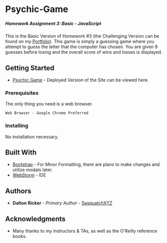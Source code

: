 # Psychic-Game
##### Homework Assignment 3: Basic - JavaScript

This is the Basic Version of Homework #3 (the Challenging Version can be found on my [Portfolio](https://sasquatchxyz.github.io/Basic-Portfolio/)).  This game is simply a guessing game where you attempt to guess the letter that the computer has chosen.  You are given 9 guesses before losing and the overall score of wins and losses is displayed.

## Getting Started

* [Psychic Game](https://sasquatchxyz.github.io/Psychic-Game/) - Deployed Version of the Site can be viewed here.

### Prerequisites

The only thing you need is a web browser.

```
Web Browser - Google Chrome Preferred
```

### Installing

No installation necessary.

## Built With

* [Bootstrap](https://getbootstrap.com/) - For Minor Formatting, there are plans to make changes and utilize modals later.
* [WebStorm](https://www.jetbrains.com/webstorm/) - IDE

## Authors

* **Dalton Ricker** - *Primary Author* - [SasquatchXYZ](https://github.com/SasquatchXYZ)

## Acknowledgments
* Many thanks to my instructors & TAs, as well as the O'Reilly reference books.
